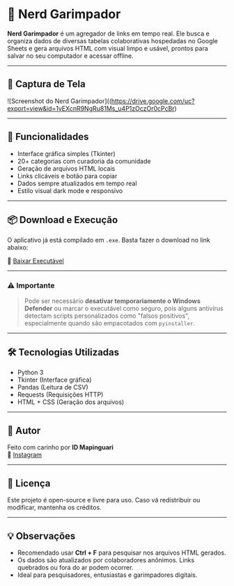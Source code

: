 # 🧠 Nerd Garimpador

**Nerd Garimpador** é um agregador de links em tempo real. Ele busca e organiza dados de diversas tabelas colaborativas hospedadas no Google Sheets e gera arquivos HTML com visual limpo e usável, prontos para salvar no seu computador e acessar offline.

---

## 📸 Captura de Tela

![Screenshot do Nerd Garimpador]((https://drive.google.com/uc?export=view&id=1yEXcnR9NgRu81Ms_u4P1zOczOr0cPcBr)

---

## 🚀 Funcionalidades

- Interface gráfica simples (Tkinter)
- 20+ categorias com curadoria da comunidade
- Geração de arquivos HTML locais
- Links clicáveis e botão para copiar
- Dados sempre atualizados em tempo real
- Estilo visual dark mode e responsivo

---

## 📦 Download e Execução

O aplicativo já está compilado em `.exe`. Basta fazer o download no link abaixo:

🔗 [Baixar Executável](https://www.mediafire.com/file/duejv2d10ldcehh/Nerd_G.rar/file)

---

### ⚠️ Importante

> Pode ser necessário **desativar temporariamente o Windows Defender** ou marcar o executável como seguro, pois alguns antivírus detectam scripts personalizados como "falsos positivos", especialmente quando são empacotados com `pyinstaller`.

---

## 🛠️ Tecnologias Utilizadas

- Python 3
- Tkinter (Interface gráfica)
- Pandas (Leitura de CSV)
- Requests (Requisições HTTP)
- HTML + CSS (Geração dos arquivos)

---

## 👤 Autor

Feito com carinho por **ID Mapinguari**  
📸 [Instagram](https://www.instagram.com/prietto_polar?igsh=MXgycXg5eThzNmprZw==)

---

## 📄 Licença

Este projeto é open-source e livre para uso. Caso vá redistribuir ou modificar, mantenha os créditos.

---

## 💡 Observações

- Recomendado usar **Ctrl + F** para pesquisar nos arquivos HTML gerados.
- Os dados são atualizados por colaboradores anônimos. Links quebrados ou fora do ar podem ocorrer.
- Ideal para pesquisadores, entusiastas e garimpadores digitais.
